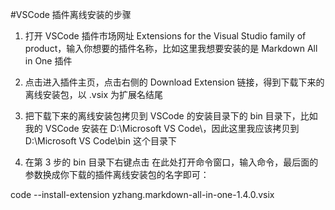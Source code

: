 #VSCode 插件离线安装的步骤

1. 打开 VSCode 插件市场网址 Extensions for the Visual Studio family of product，输入你想要的插件名称，比如这里我想要安装的是 Markdown All in One 插件


2. 点击进入插件主页，点击右侧的 Download Extension 链接，得到下载下来的离线安装包，以 .vsix 为扩展名结尾


3. 把下载下来的离线安装包拷贝到 VSCode 的安装目录下的 bin 目录下，比如我的 VSCode 安装在 D:\Microsoft VS Code\，因此这里我应该拷贝到 D:\Microsoft VS Code\bin 这个目录下


4. 在第 3 步的 bin 目录下右键点击 在此处打开命令窗口，输入命令，最后面的参数换成你下载的插件离线安装包的名字即可：

code --install-extension yzhang.markdown-all-in-one-1.4.0.vsix
